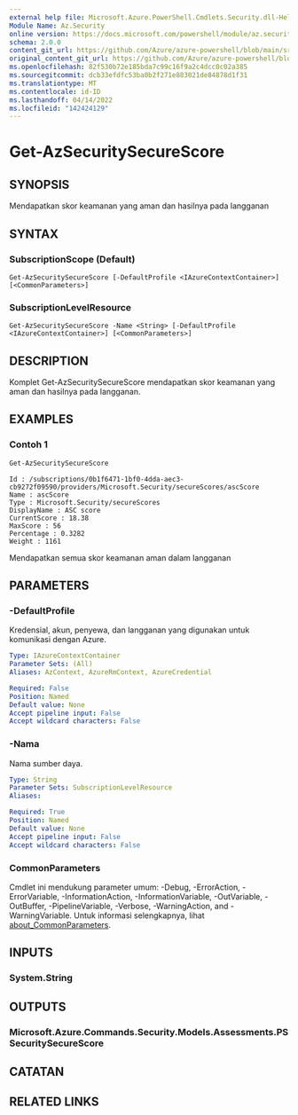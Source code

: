 ```yaml
---
external help file: Microsoft.Azure.PowerShell.Cmdlets.Security.dll-Help.xml
Module Name: Az.Security
online version: https://docs.microsoft.com/powershell/module/az.security/Get-AzSecuritySecureScore
schema: 2.0.0
content_git_url: https://github.com/Azure/azure-powershell/blob/main/src/Security/Security/help/Get-AzSecuritySecureScore.md
original_content_git_url: https://github.com/Azure/azure-powershell/blob/main/src/Security/Security/help/Get-AzSecuritySecureScore.md
ms.openlocfilehash: 82f530b72e185bda7c99c16f9a2c4dcc0c02a385
ms.sourcegitcommit: dcb33efdfc53ba0b2f271e883021de84878d1f31
ms.translationtype: MT
ms.contentlocale: id-ID
ms.lasthandoff: 04/14/2022
ms.locfileid: "142424129"
---
```

# Get-AzSecuritySecureScore

## SYNOPSIS
Mendapatkan skor keamanan yang aman dan hasilnya pada langganan

## SYNTAX

### SubscriptionScope (Default)
```
Get-AzSecuritySecureScore [-DefaultProfile <IAzureContextContainer>] [<CommonParameters>]
```

### SubscriptionLevelResource
```
Get-AzSecuritySecureScore -Name <String> [-DefaultProfile <IAzureContextContainer>] [<CommonParameters>]
```

## DESCRIPTION
Komplet Get-AzSecuritySecureScore mendapatkan skor keamanan yang aman dan hasilnya pada langganan.

## EXAMPLES

### Contoh 1
```powershell
Get-AzSecuritySecureScore
```

```output
Id : /subscriptions/0b1f6471-1bf0-4dda-aec3-cb9272f09590/providers/Microsoft.Security/secureScores/ascScore
Name : ascScore
Type : Microsoft.Security/secureScores
DisplayName : ASC score
CurrentScore : 18.38
MaxScore : 56
Percentage : 0.3282
Weight : 1161
```

Mendapatkan semua skor keamanan aman dalam langganan

## PARAMETERS

### -DefaultProfile
Kredensial, akun, penyewa, dan langganan yang digunakan untuk komunikasi dengan Azure.

```yaml
Type: IAzureContextContainer
Parameter Sets: (All)
Aliases: AzContext, AzureRmContext, AzureCredential

Required: False
Position: Named
Default value: None
Accept pipeline input: False
Accept wildcard characters: False
```

### -Nama
Nama sumber daya.

```yaml
Type: String
Parameter Sets: SubscriptionLevelResource
Aliases:

Required: True
Position: Named
Default value: None
Accept pipeline input: False
Accept wildcard characters: False
```

### CommonParameters
Cmdlet ini mendukung parameter umum: -Debug, -ErrorAction, -ErrorVariable, -InformationAction, -InformationVariable, -OutVariable, -OutBuffer, -PipelineVariable, -Verbose, -WarningAction, and -WarningVariable. Untuk informasi selengkapnya, lihat [about_CommonParameters](http://go.microsoft.com/fwlink/?LinkID=113216).

## INPUTS

### System.String

## OUTPUTS

### Microsoft.Azure.Commands.Security.Models.Assessments.PSSecuritySecureScore

## CATATAN

## RELATED LINKS
